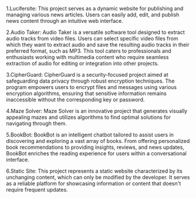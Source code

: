 1.Lucifersite: This project serves as a dynamic website for publishing and managing various news articles. Users can easily add, edit, and publish news content through an intuitive web interface.

2.Audio Taker: Audio Taker is a versatile software tool designed to extract audio tracks from video files. Users can select specific video files from which they want to extract audio and save the resulting audio tracks in their preferred format, such as MP3. This tool caters to professionals and enthusiasts working with multimedia content who require seamless extraction of audio for editing or integration into other projects.

3.CipherGuard: CipherGuard is a security-focused project aimed at safeguarding data privacy through robust encryption techniques. The program empowers users to encrypt files and messages using various encryption algorithms, ensuring that sensitive information remains inaccessible without the corresponding key or password.

4.Maze Solver: Maze Solver is an innovative project that generates visually appealing mazes and utilizes algorithms to find optimal solutions for navigating through them.

5.BookBot: BookBot is an intelligent chatbot tailored to assist users in discovering and exploring a vast array of books. From offering personalized book recommendations to providing insights, reviews, and news updates, BookBot enriches the reading experience for users within a conversational interface.

6.Static Site: This project represents a static website characterized by its unchanging content, which can only be modified by the developer. It serves as a reliable platform for showcasing information or content that doesn't require frequent updates.
